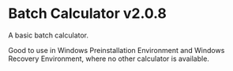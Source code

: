 # Batch Calculator v2.0.8
A basic batch calculator.

Good to use in Windows Preinstallation Environment and Windows Recovery Environment, where no other calculator is available.
